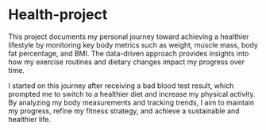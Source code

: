 # Health-project
This project documents my personal journey toward achieving a healthier lifestyle by monitoring key body metrics such as weight, muscle mass, body fat percentage, and BMI. The data-driven approach provides insights into how my exercise routines and dietary changes impact my progress over time.

I started on this journey after receiving a bad blood test result, which prompted me to switch to a healthier diet and increase my physical activity. By analyzing my body measurements and tracking trends, I aim to maintain my progress, refine my fitness strategy, and achieve a sustainable and healthier life.
